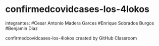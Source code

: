 # confirmedcovidcases-los-4lokos
integrantes:
#Cesar Antonio Madera Garces 
#Enrique Sobrados Burgos
#Benjamin Diaz


confirmedcovidcases-los-4lokos created by GitHub Classroom
